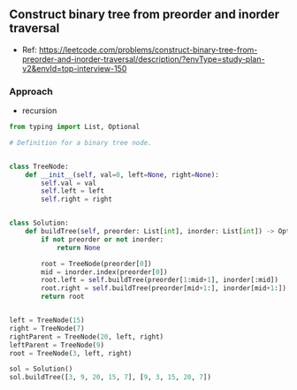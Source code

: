 

## Construct binary tree from preorder and inorder traversal
- Ref:  https://leetcode.com/problems/construct-binary-tree-from-preorder-and-inorder-traversal/description/?envType=study-plan-v2&envId=top-interview-150

### Approach
- recursion

```py
from typing import List, Optional

# Definition for a binary tree node.


class TreeNode:
    def __init__(self, val=0, left=None, right=None):
        self.val = val
        self.left = left
        self.right = right


class Solution:
    def buildTree(self, preorder: List[int], inorder: List[int]) -> Optional[TreeNode]:
        if not preorder or not inorder:
            return None

        root = TreeNode(preorder[0])
        mid = inorder.index(preorder[0])
        root.left = self.buildTree(preorder[1:mid+1], inorder[:mid])
        root.right = self.buildTree(preorder[mid+1:], inorder[mid+1:])
        return root


left = TreeNode(15)
right = TreeNode(7)
rightParent = TreeNode(20, left, right)
leftParent = TreeNode(9)
root = TreeNode(3, left, right)

sol = Solution()
sol.buildTree([3, 9, 20, 15, 7], [9, 3, 15, 20, 7])
```